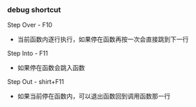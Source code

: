 ### debug shortcut
Step Over - F10  
- 当前函数内逐行执行，如果停在函数再按一次会直接跳到下一行  
 
Step Into - F11  
- 如果停在函数会跳入函数  

Step Out - shirt+F11  
- 如果当前停在函数内，可以退出函数回到调用函数那一行  

